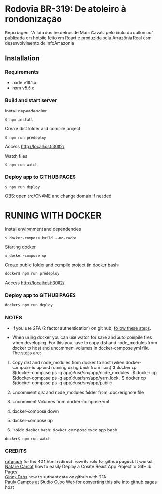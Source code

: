 # Rodovia BR-319: De atoleiro à rondonização

Reportagem "A luta dos herdeiros de Mata Cavalo pelo título do quilombo" publicada em hotsite feito em React e produzida pela Amazônia Real com desenvolvimento do InfoAmazonia

## Installation

### Requirements

- node v10.1.x
- npm v5.6.x

### Build and start server

Install dependencies:
```
$ npm install
```

Create dist folder and compile project
```
$ npm run predeploy
```

Access [http://localhost:3002/](http://localhost:3002/)

Watch files
```
$ npm run watch
```


### Deploy app to GITHUB PAGES

```
$ npm run deploy
```

OBS: open src/CNAME and change domain if needed

# RUNING WITH DOCKER

Install environment and dependencies
```
$ docker-compose build --no-cache
```

Starting docker
```
$ docker-compose up
```
Create public folder and compile project (in docker bash)
```
docker$ npm run predeploy
```

Access [http://localhost:3002/](http://localhost:3002/)

### Deploy app to GITHUB PAGES

```
docker$ npm run deploy
```

### NOTES
- If you use 2FA (2 factor authentication) on git hub, [follow these steps](https://medium.com/@ginnyfahs/github-error-authentication-failed-from-command-line-3a545bfd0ca8).
  
- When using docker you can use watch for save and auto compile files when developing. For this you have to copy dist and node_modules from docker to host and uncomment volumes in docker-compose.yml file. The steps are:

1. Copy dist and node_modules from docker to host (when docker-compose is up and running using bash from host)
$ docker cp $(docker-compose ps -q app):/usr/src/app/node_modules .
$ docker cp $(docker-compose ps -q app):/usr/src/app/yarn.lock .
$ docker cp $(docker-compose ps -q app):/usr/src/app/public .

2. Uncomment dist and node_modules folder from .dockerignore file

3. Uncomment Volumes from docker-compose.yml

4. docker-compose down

5. docker-compose up

6. Inside docker bash: docker-compose exec app bash
```
docker$ npm run watch
```

### CREDITS
[rafgraph](https://github.com/rafgraph/spa-github-pages) for the 404.html redirect (rewrite rule for github pages). It works! <br>
[Natalie Cardot](https://medium.com/@nataliecardot/easily-deploy-a-create-react-app-project-to-github-pages-280529adb086) how to easily Deploy a Create React App Project to GitHub Pages. <br>
[Ginny Fahs](https://medium.com/@ginnyfahs/github-error-authentication-failed-from-command-line-3a545bfd0ca8) how to authenticate on github with 2FA.<br>
[Paulo Campos at Studio Cubo Web](https://github.com/studiocuboweb) for converting this site into github pages host

